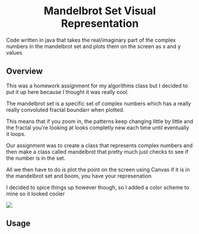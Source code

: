 <h1 align="center"> Mandelbrot Set Visual Representation </h1>
Code written in java that takes the real/imaginary part of the complex numbers in the mandelbrot set and plots them on the screen as x and y values


## Overview

This was a homework assignment for my algorithms class but I decided to put it up here because I thought it was really cool.

The mandelbrot set is a specific set of complex numbers which has a really really convoluted fractal boundarr when plotted.

This means that if you zoom in, the patterns keep changing little by little and the fractal you're looking at looks completly new each time until eventually it loops. 


Our assignment was to create a class that represents complex numbers and then make a class called mandelbrot that pretty much just checks to see if the number is in the set.

All we then have to do is plot the point on the screen using Canvas if it is in the mandelbrot set and boom, you have your represenation


I decided to spice things up however though, so I added a color scheme to mine so it looked cooler

<img align="center" src="https://i.imgur.com/nZAaSVF.jpg">

## Usage


